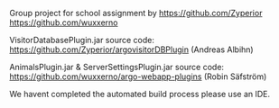 Group project for school assignment by 
https://github.com/Zyperior
https://github.com/wuxxerno

VisitorDatabasePlugin.jar source code: https://github.com/Zyperior/argovisitorDBPlugin (Andreas Albihn)

AnimalsPlugin.jar & ServerSettingsPlugin.jar source code: https://github.com/wuxxerno/argo-webapp-plugins (Robin Säfström)


We havent completed the automated build process please use an IDE.
